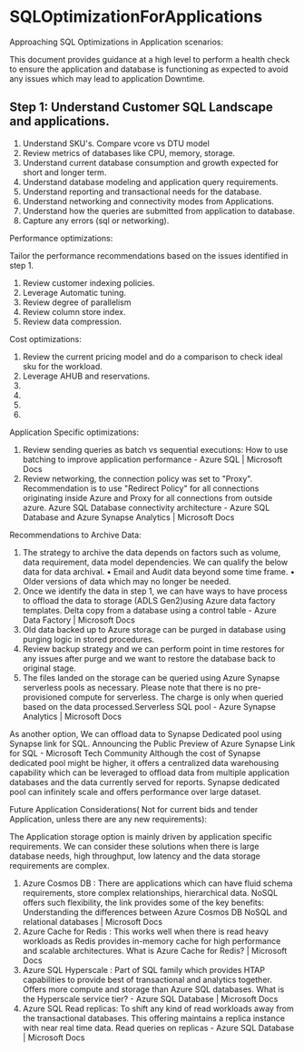 # SQLOptimizationForApplications
Approaching SQL Optimizations in Application scenarios:

This document provides guidance at a high level to perform a health check to ensure the application and database is functioning as expected to avoid any issues which may lead to application Downtime. 

## Step 1: Understand Customer SQL Landscape and applications. 

1. Understand SKU's. Compare vcore vs DTU model 
2. Review metrics of databases like CPU, memory, storage. 
3. Understand current database consumption and growth expected for short and longer term.
4. Understand database modeling and application query requirements.
5. Understand reporting and transactional needs for the database.
6. Understand networking and connectivity modes from Applications. 
7. Understand how the queries are submitted from application to database. 
8. Capture any errors (sql or networking). 

Performance optimizations:

Tailor the performance recommendations based on the issues identified in step 1. 

1. Review customer indexing policies.
2. Leverage Automatic tuning.
3. Review degree of parallelism
4. Review column store index.
5. Review data compression. 



Cost optimizations:

1. Review the current pricing model and do a comparison to check ideal sku for the workload.
2. Leverage AHUB and reservations. 
3.
4.
5.
6.

 Application Specific optimizations:
1.	Review sending queries as batch vs sequential executions: How to use batching to improve application performance - Azure SQL | Microsoft Docs
2.	Review networking, the connection policy was set to "Proxy". Recommendation is to use "Redirect Policy" for all connections originating inside Azure and Proxy for all connections from outside azure. Azure SQL Database connectivity architecture - Azure SQL Database and Azure Synapse Analytics | Microsoft Docs


Recommendations to Archive Data:
1.	The strategy to archive the data depends on factors such as volume, data requirement, data model dependencies. We can qualify the below data for data archival. 
•	Email and Audit data beyond some time frame.
•	Older versions of data which may no longer be needed.  
2.	Once we identify the data in step 1, we can have ways to have process to offload the data to storage (ADLS Gen2)using Azure data factory templates. Delta copy from a database using a control table - Azure Data Factory | Microsoft Docs
3.	Old data backed up to Azure storage can be purged in database using purging logic in stored procedures.
4.	Review backup strategy and we can perform point in time restores for any issues after purge and we want to restore the database back to original stage. 
5.	The files landed on the storage can be queried using Azure Synapse serverless pools as necessary. Please note that there is no pre-provisioned compute for serverless. The charge is only when queried based on the data processed.Serverless SQL pool - Azure Synapse Analytics | Microsoft Docs 

As another option,
We can offload data to Synapse Dedicated pool using Synapse link for SQL. Announcing the Public Preview of Azure Synapse Link for SQL - Microsoft Tech Community Although the cost of Synapse dedicated pool might be higher, it offers a centralized data warehousing capability which can be leveraged to offload data from multiple application databases and the data currently served for reports. Synapse dedicated pool can infinitely scale and offers performance over large dataset.  


Future Application Considerations( Not for current bids and tender Application, unless there are any new requirements):
 
The Application storage option is mainly driven by application specific requirements. We can consider these solutions when there is large database needs, high throughput, low latency and the data storage requirements are complex. 
1.	Azure Cosmos DB :  There are applications which can have fluid schema requirements, store complex relationships, hierarchical data. NoSQL offers such flexibility, the link provides some of the key benefits: Understanding the differences between Azure Cosmos DB NoSQL and relational databases | Microsoft Docs
2.	Azure Cache for Redis : This works well when there is read heavy workloads as Redis provides in-memory cache for high performance and scalable architectures. What is Azure Cache for Redis? | Microsoft Docs
3.	Azure SQL Hyperscale : Part of SQL family which provides HTAP capabilities to provide best of transactional and analytics together. Offers more compute and storage than Azure SQL databases. What is the Hyperscale service tier? - Azure SQL Database | Microsoft Docs
4.	Azure SQL Read replicas: To shift any kind of read workloads away from the transactional databases. This offering maintains a replica instance with near real time data. Read queries on replicas - Azure SQL Database | Microsoft Docs
